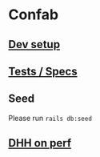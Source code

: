 #  Confab

## [Dev setup](DEV-SETUP.md)

## [Tests / Specs](TESTS.md)

## Seed

Please run `rails db:seed`

## [DHH on perf](https://www.youtube.com/live/ktZLpjCanvg?si=Kr4K0pxycGJl1KSE)

